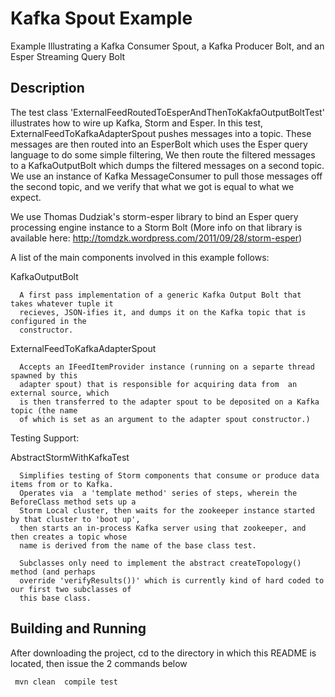 # Kafka Spout Example



Example Illustrating a Kafka Consumer Spout, a Kafka Producer Bolt, and an Esper Streaming Query Bolt

## Description


The test class 'ExternalFeedRoutedToEsperAndThenToKakfaOutputBoltTest' illustrates how to wire up Kafka, Storm and Esper.  In this test, ExternalFeedToKafkaAdapterSpout  pushes messages into a topic. These messages are then routed into an EsperBolt which uses the Esper query language to do some simple filtering, We then route the filtered messages to a KafkaOutputBolt which dumps the filtered messages on a second topic. We use an instance of Kafka MessageConsumer to pull those messages off the second topic, and we verify that what we got is equal to what we expect.

We use Thomas Dudziak's storm-esper library to bind an Esper query processing engine instance to a Storm Bolt  (More info on that library is available here: http://tomdzk.wordpress.com/2011/09/28/storm-esper)



A list of the main components involved in this example follows:

KafkaOutputBolt 

      A first pass implementation of a generic Kafka Output Bolt that takes whatever tuple it
      recieves, JSON-ifies it, and dumps it on the Kafka topic that is configured in the 
      constructor. 

ExternalFeedToKafkaAdapterSpout

      Accepts an IFeedItemProvider instance (running on a separte thread spawned by this 
      adapter spout) that is responsible for acquiring data from  an external source, which 
      is then transferred to the adapter spout to be deposited on a Kafka topic (the name 
      of which is set as an argument to the adapter spout constructor.)
     


Testing Support:

AbstractStormWithKafkaTest 

      Simplifies testing of Storm components that consume or produce data items from or to Kafka.
      Operates via  a 'template method' series of steps, wherein the BeforeClass method sets up a 
      Storm Local cluster, then waits for the zookeeper instance started by that cluster to 'boot up', 
      then starts an in-process Kafka server using that zookeeper, and then creates a topic whose
      name is derived from the name of the base class test.
     
      Subclasses only need to implement the abstract createTopology() method (and perhaps
      override 'verifyResults())' which is currently kind of hard coded to our first two subclasses of
      this base class.
     





## Building and Running

After downloading the project, cd to the directory in which  this README is located, then issue the 2 commands below

     mvn clean  compile test
    



